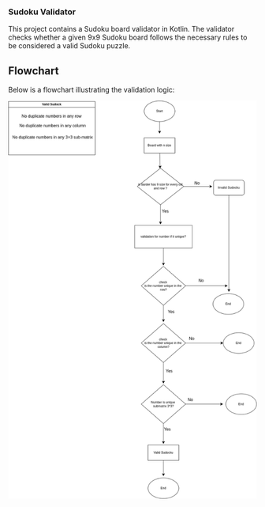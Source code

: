 ### Sudoku Validator

This project contains a Sudoku board validator in Kotlin.
The validator checks whether a given 9x9 Sudoku board follows the necessary rules to be considered a valid Sudoku puzzle.

## Flowchart
Below is a flowchart illustrating the validation logic:

![Sudocku Checker Flowchart](sudocuCheckerProcess.drawio.png)